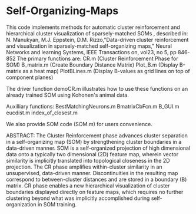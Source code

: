 Self-Organizing-Maps
====================

This code implements methods for automatic cluster reinforcement and hierarchical cluster visualization of sparsely-matched SOMs , described in: N. Manukyan, M.J. Eppstein, D.M. Rizzo,"Data-driven cluster reinforcement and visualization in sparsely-matched self-organizing maps," Neural Networks and learning Systems, IEEE Transactions on, vol23, no 5, pp 846-852
The primary functions are:
CR.m (Cluster Reinforcement Phase for SOM)
B_matrix.m (Create Boundary Distance Matrix)
Plot_B.m (Display B-matrix as a heat map)
PlotBLines.m (Display B-values as grid lines on top of component planes)

The driver function demoCR.m illustrates how to use these functions on an already trained SOM using Kohonen's animal data.

Auxilliary functions:
BestMatchingNeurons.m
BmatrixCbFcn.m
B_GUI.m
eucdist.m
index_of_closest.m

We also provide SOM code (SOM.m) for users convenience.

ABSTRACT: The Cluster Reinforcement phase advances cluster separation in a self-organizing map (SOM) by strengthening cluster boundaries in a data-driven manner. SOM is a self-organized projection of high dimensional data onto a typically two dimensional (2D) feature map, wherein vector similarity is implicitly translated into topological closeness in the 2D projection. The CR phase amplifies within-cluster similarity in an unsupervised, data-driven manner. Discontinuities in the resulting map correspond to between-cluster distances and are stored in a boundary (B) matrix. CR phase enables a new hierarchical visualization of cluster boundaries displayed directly on feature maps, which requires no further clustering beyond what was implicitly accomplished during self-organization in SOM training. 
